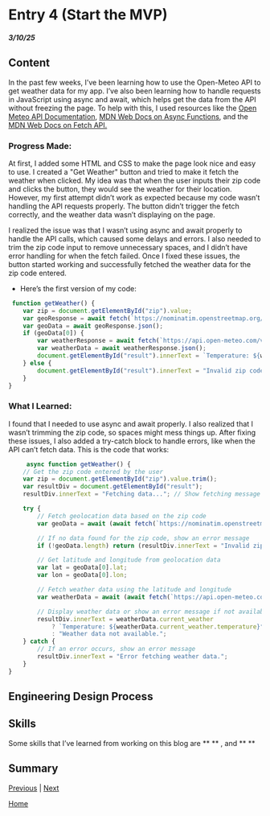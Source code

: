 # Entry 4 (Start the MVP)
##### 3/10/25
## Content
 In the past few weeks, I’ve been learning how to use the Open-Meteo API to get weather data for my app. I’ve also been learning how to handle requests in JavaScript using async and await, which helps get the data from the API without freezing the page. To help with this, I used resources like the  [Open Meteo API Documentation](https://open-meteo.com/en/doc), [MDN Web Docs on Async Functions](https://developer.mozilla.org/en-US/docs/Web/JavaScript/Reference/Statements/async_function), and the[ MDN Web Docs on Fetch API.](https://developer.mozilla.org/en-US/docs/Web/API/Fetch_API)

### Progress Made:

At first, I added some HTML and CSS to make the page look nice and easy to use. I created a "Get Weather" button and tried to make it fetch the weather when clicked. My idea was that when the user inputs their zip code and clicks the button, they would see the weather for their location. However, my first attempt didn’t work as expected because my code wasn’t handling the API requests properly. The button didn’t trigger the fetch correctly, and the weather data wasn’t displaying on the page.

I realized the issue was that I wasn’t using async and await properly to handle the API calls, which caused some delays and errors. I also needed to trim the zip code input to remove unnecessary spaces, and I didn’t have error handling for when the fetch failed. Once I fixed these issues, the button started working and successfully fetched the weather data for the zip code entered.

* Here’s the first version of my code:

```js
 function getWeather() {
    var zip = document.getElementById("zip").value;
    var geoResponse = await fetch(`https://nominatim.openstreetmap.org/search?postalcode=${zip}&format=json`);
    var geoData = await geoResponse.json();
    if (geoData[0]) {
        var weatherResponse = await fetch(`https://api.open-meteo.com/v1/forecast?latitude=${geoData[0].lat}&longitude=${geoData[0].lon}&current_weather=true`);
        var weatherData = await weatherResponse.json();
        document.getElementById("result").innerText = `Temperature: ${weatherData.current_weather.temperature}°C`;
    } else {
        document.getElementById("result").innerText = "Invalid zip code.";
    }
}
```
### What I Learned:

I found that I needed to use async and await properly. I also realized that I wasn’t trimming the zip code, so spaces might mess things up. After fixing these issues, I also added a try-catch block to handle errors, like when the API can’t fetch data. This is the code that works:

```js
     async function getWeather() {
    // Get the zip code entered by the user
    var zip = document.getElementById("zip").value.trim();
    var resultDiv = document.getElementById("result");
    resultDiv.innerText = "Fetching data..."; // Show fetching message

    try {
        // Fetch geolocation data based on the zip code
        var geoData = await (await fetch(`https://nominatim.openstreetmap.org/search?postalcode=${zip}&country=us&format=json`)).json();

        // If no data found for the zip code, show an error message
        if (!geoData.length) return (resultDiv.innerText = "Invalid zip code.");

        // Get latitude and longitude from geolocation data
        var lat = geoData[0].lat;
        var lon = geoData[0].lon;

        // Fetch weather data using the latitude and longitude
        var weatherData = await (await fetch(`https://api.open-meteo.com/v1/forecast?latitude=${lat}&longitude=${lon}&current_weather=true`)).json();

        // Display weather data or show an error message if not available
        resultDiv.innerText = weatherData.current_weather 
            ? `Temperature: ${weatherData.current_weather.temperature}°C` 
            : "Weather data not available.";
    } catch {
        // If an error occurs, show an error message
        resultDiv.innerText = "Error fetching weather data.";
    }
}
```



## Engineering Design Process 

## Skills   
Some skills that I’ve learned from working on this blog are ** ** , and ** **

### 

### 

## Summary


[Previous](entry03.md) | [Next](entry05.md)

[Home](../README.md)
